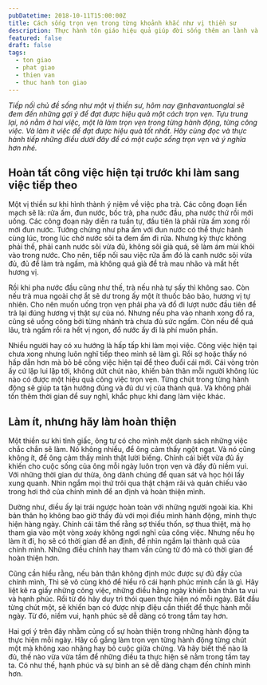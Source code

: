 ```yaml
---
pubDatetime: 2018-10-11T15:00:00Z
title: Cách sống trọn vẹn trong từng khoảnh khắc như vị thiền sư
description: Thực hành tôn giáo hiệu quả giúp đời sống thêm an lành và hạnh phúc, giác ngộ nhiều điều hữu ích để đem lại năng lượng tích cực cho bản thân, và giá trị đẹp cho cộng đồng.
featured: false
draft: false
tags:
  - ton giao
  - phat giao
  - thien van
  - thuc hanh ton giao
---
```


_Tiếp nối chủ đề sống như một vị thiền sư, hôm nay @nhavantuonglai sẽ đem đến những gợi ý để đạt được hiệu quả một cách trọn vẹn. Tựu trung lại, nó nằm ở hai việc, một là làm trọn vẹn trong từng hành động, từng công việc. Và làm ít việc để đạt được hiệu quả tốt nhất. Hãy cùng đọc và thực hành tiếp những điều dưới đây để có một cuộc sống trọn vẹn và ý nghĩa hơn nhé._

## Hoàn tất công việc hiện tại trước khi làm sang việc tiếp theo

Một vị thiền sư khi hình thành ý niệm về việc pha trà. Các công đoạn liền mạch sẽ là: rửa ấm, đun nước, bốc trà, pha nước đầu, pha nước thứ rồi mới uống. Các công đoạn này diễn ra tuần tự, đầu tiên là phải rửa ấm xong rồi mới đun nước. Tưởng chừng như pha ấm với đun nước có thể thực hành cùng lúc, trong lúc chờ nước sôi ta đem ấm đi rửa. Nhưng kỳ thực không phải thế, phải canh nước sôi vừa đủ, không sôi già quá, sẽ làm ám mùi khói vào trong nước. Cho nên, tiếp nối sau việc rửa ấm đó là canh nước sôi vừa đủ, đủ để làm trà ngấm, mà không quá già để trà mau nhão và mất hết hương vị.

Rồi khi pha nước đầu cũng như thế, trà nếu nhà tự sấy thì không sao. Còn nếu trà mua ngoài chợ ắt sẽ dư trong ấy một ít thuốc bảo bảo, hương vị tự nhiên. Cho nên muốn uống trọn vẹn phải pha và đổ đi lượt nước đầu tiên để trả lại đúng hương vị thật sự của nó. Nhưng nếu pha vào nhanh xong đổ ra, cũng sẽ uổng công bởi từng nhánh trà chưa đủ sức ngấm. Còn nếu để quá lâu, trà ngấm rồi ra hết vị ngon, đổ nước ấy đi là phí muôn phần.

Nhiều người hay có xu hướng là hấp tấp khi làm mọi việc. Công việc hiện tại chưa xong nhưng luôn nghĩ tiếp theo mình sẽ làm gì. Rồi sợ hoặc thấy nó hấp dẫn hơn mà bỏ bê công việc hiện tại để theo đuổi cái mới. Cái vòng tròn ấy cứ lặp lui lặp tới, không dứt chút nào, khiến bản thân mỗi người không lúc nào có được một hiệu quả công việc trọn vẹn. Từng chút trong từng hành động sẽ giúp ta tận hưởng đúng và đủ dư vị của thành quả. Và không phải tốn thêm thời gian để suy nghĩ, khắc phục khi đang làm việc khác.

## Làm ít, nhưng hãy làm hoàn thiện

Một thiền sư khi tỉnh giấc, ông tự có cho mình một danh sách những việc chắc chắn sẽ làm. Nó không nhiều, để ông cảm thấy ngột ngạt. Và nó cũng không ít, để ông cảm thấy mình thật lười biếng. Chính cái biết vừa đủ ấy khiến cho cuộc sống của ông mỗi ngày luôn trọn vẹn và đầy đủ niềm vui. Với những thời gian dư thừa, ông dành chúng để quan sát và học hỏi lấy xung quanh. Nhìn ngắm mọi thứ trôi qua thật chậm rãi và quán chiếu vào trong hơi thở của chính mình để an định và hoàn thiện mình.

Dường như, điều ấy lại trái ngược hoàn toàn với những người ngoài kia. Khi bản thân họ không bao giờ thấy đủ với mọi điều mình hành động, mình thực hiện hàng ngày. Chính cái tâm thế rằng sợ thiếu thốn, sợ thua thiệt, mà họ tham gia vào một vòng xoáy không ngơi nghỉ của công việc. Nhưng nếu họ làm ít đi, họ sẽ có thời gian để an định, để nhìn ngắm lại thành quả của chính mình. Những điều chỉnh hay tham vấn cũng từ đó mà có thời gian để hoàn thiện hơn.

Cũng cần hiểu rằng, nếu bản thân không định mức được sự đủ đầy của chính mình, Thì sẽ vô cùng khó để hiểu rõ cái hạnh phúc mình cần là gì. Hãy liệt kê ra giấy những công việc, những điều hằng ngày khiến bản thân ta vui và hạnh phúc. Rồi từ đó hãy duy trì thói quen thực hiện nó mỗi ngày. Bắt đầu từng chút một, sẽ khiến bạn có được nhịp điệu cần thiết để thực hành mỗi ngày. Từ đó, niềm vui, hạnh phúc sẽ dễ dàng có trong tầm tay hơn.

Hai gợi ý trên đây nhằm củng cố sự hoàn thiện trong những hành động ta thực hiện mỗi ngày. Hãy cố gắng làm trọn vẹn từng hành động từng chút một mà không xao nhãng hay bỏ cuộc giữa chừng. Và hãy biết thế nào là đủ, thế nào vừa vừa tầm để những điều ta thực hiện sẽ nằm trong tầm tay ta. Có như thế, hạnh phúc và sự bình an sẽ dễ dàng chạm đến chính mình hơn.
